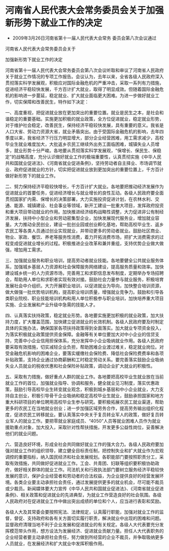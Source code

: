 # 河南省人民代表大会常务委员会关于加强新形势下就业工作的决定

- 2009年3月26日河南省第十一届人民代表大会常务
  委员会第八次会议通过

<!-- INFO END -->

河南省人民代表大会常务委员会关于

加强新形势下就业工作的决定

河南省第十一届人民代表大会常务委员会第八次会议听取和审议了河南省人民政府关于就业工作情况的专项工作报告。会议认为，去年以来，全省各级人民政府深入贯彻落实科学发展观，积极应对国际金融危机的严重冲击，采取一系列有力措施，促进经济平稳较快发展，千方百计扩大就业，取得了明显成效。但随着国际金融危机的影响进一步蔓延，稳定就业、扩大就业面临更大困难。为进一步做好就业工作，切实保障和改善民生，特作如下决定：

一、高度重视，把促进就业放在更加突出的重要位置。就业是民生之本，是社会和谐稳定的重要基础。实施更加积极的就业政策，全方位促进就业，稳定就业形势，对于维护社会稳定，改善民生，保持经济平稳较快发展，具有重要的意义。我省是人口大省、劳动力资源大省，就业矛盾突出。由于受国际金融危机的影响，去年四季度以来，我省经济下行压力明显增大，部分企业经营困难，用工需求减少，高校毕业生就业难度加大，大批返乡农民工继续外出务工面临困难，城镇失业人员增多，就业形势十分严峻。各地要从贯彻落实科学发展观，“保增长、保民生、保稳定”的战略高度，充分认识做好就业工作的极端重要性，认真贯彻实施《中华人民共和国就业促进法》、《河南省就业促进条例》，坚持劳动者自主择业、市场调节就业、政府促进就业的方针，切实把促进就业放到更加突出的重要位置上，千方百计做好新形势下的就业工作。

二、努力保持经济平稳较快增长，千方百计扩大就业。各地要把推动经济发展作为促进就业的首要任务，促进经济增长与就业增长的良性互动。各级人民政府要全面贯彻国家扩内需、保增长的决策部署，大力实施投资促进计划，在农林水利、交通、能源、城镇建设、社会事业等领域，新开工建设一批重大项目，发挥政府投资和重大项目带动就业的作用。加快推进经济结构战略性调整，大力促进非公有制经济发展，扶持中小型企业和劳动密集型企业，加快发展现代服务业，增加就业容量。大力推动全民创业，建设一批创业园或创业孵化基地，帮助高校毕业生、返乡农民工等各类人员通过创业实现就业，并带动更多的劳动者就业。鼓励社区商业、物业、家政、餐饮、养老等服务性消费，着力开拓消费市场，把扩大消费需求的过程变成促进就业增长的过程。积极推进企业改革和兼并重组，支持优势企业做大做强，增加用工需求。

三、加强就业服务和职业培训，提高劳动者就业技能。各地要健全公共就业服务体系，加强城乡基层人力资源和社会保障服务网络建设，提高服务质量和效率。加快建设城乡统一的人力资源市场，完善用工和求职信息发布制度，定期举办专场招聘会，帮助用人单位和求职者实现有效对接。鼓励社会力量参与就业服务，积极培育发展社会中介组织。大力开展职业培训，以促进就业为导向，加快整合培训资源，做大做强一批优势培训机构，提高职业培训质量，增强就业竞争力。鼓励和引导各类职业院校、职业技能培训机构和用人单位积极参与职业培训，加快培养重大项目实施、企业发展和产业升级中急需的技能人才。

四、认真落实扶持政策，稳定就业形势。各地要实施更加积极的就业政策，加大扶持力度，扩大覆盖范围，加快建立促进就业的长效机制。各级人民政府要及时制定具体的实施办法，确保国家各项扶持政策得到全面落实。加大就业专项资金投入，为落实积极就业政策提供资金保障。金融等有关单位要加大对中小企业的信贷支持，完善中小企业信用担保体系，充分发挥中小企业吸纳就业作用。各级人民政府要采取有效措施，切实减轻企业负担，帮助困难企业渡过难关，稳定就业岗位。对受金融危机影响的困难企业，要落实缓缴社会保险费、降低社会保险费费率和各项补贴政策，支持企业通过协商薪酬和工时稳定劳动关系。要完善落实鼓励企业吸纳失业人员就业的税收优惠和社会保险补贴政策，调动企业扩大就业的积极性。

五、采取有力措施，做好重点人群的就业工作。各地要把高校毕业生就业放在当前就业工作的首位，加强就业指导、协调和服务，健全就业见习制度，落实优惠政策，鼓励引导高校毕业生转变就业观念，积极到城乡基层和中小企业就业，大力支持自主创业，积极引导骨干企业吸纳和稳定高校毕业生就业，鼓励承担国家和地方重大科研项目的单位聘用高校毕业生参与研究。要积极拓展农民工就业渠道，帮助更多的农民工在当地就业创业；进一步加强区域劳务合作，提高劳务输出组织化程度，促进农民工转移就业。要认真落实中央关于复员转业军人的政策，做好复员转业军人的就业工作。要把零就业家庭成员、“4050”人员等就业困难人员作为就业援助重点对象，加大投入，采取针对性帮扶措施，开发更多公益性岗位，妥善解决他们的就业问题。

六、营造良好环境，形成全社会共同做好就业工作的强大合力。各级人民政府要加强对就业工作的组织领导，建立健全目标责任制，把控制失业和扩大就业作为宏观调控的重要指标，纳入国民经济和社会发展规划。各职能部门要按照职责分工，采取有效措施，共同做好促进就业工作。工会、共青团、妇联等组织要积极协助政府，做好相关群体的就业工作。司法机关和行政执法部门要树立服务经济平稳较快发展的意识，保护企业经营者和劳动者的合法权益，为企业提供良好的经营发展环境。各类企业要主动承担社会责任，通过发展提供更多的就业机会，尽可能不裁员或少裁员。新闻媒体要大力宣传《中华人民共和国就业促进法》、《河南省就业促进条例》、相关政策和促进就业的先进典型，为就业工作营造良好的社会氛围。各级人民政府对在促进就业工作中做出突出成绩的单位和个人，应当进行表彰和奖励。

各级人大及其常委会要按照宪法、法律规定，认真履行职能，加强对就业工作的监督，督促、支持政府和各有关方面切实履行职责，解决就业中出现的困难和问题。监督政府清理当地不利于企业发展和促进就业的有关规定。各级人大代表要充分发挥模范带头作用，想方设法为发展经济、促进就业贡献力量。担任人大代表职务的企业经营者要主动承担社会责任，努力做到所经营的企业不裁员，并争取吸纳更多人员就业，在发展经济和扩大就业中发挥积极作用。
